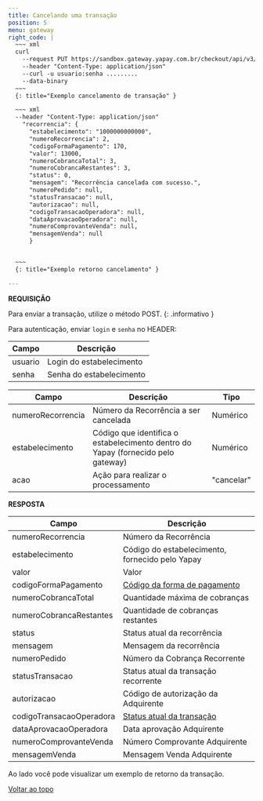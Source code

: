 ```yaml
---
title: Cancelando uma transação
position: 5
menu: gateway
right_code: |
  ~~~ xml
  curl
    --request PUT https://sandbox.gateway.yapay.com.br/checkout/api/v3/recorrencia/10000000000000/2/cancelar
    --header "Content-Type: application/json"
    --curl -u usuario:senha .........
    --data-binary
  ~~~
  {: title="Exemplo cancelamento de transação" }

  ~~~ xml
  --header "Content-Type: application/json"
    "recorrencia": {
      "estabelecimento": "1000000000000",
      "numeroRecorrencia": 2,
      "codigoFormaPagamento": 170,
      "valor": 13000,
      "numeroCobrancaTotal": 3,
      "numeroCobrancaRestantes": 3,
      "status": 0,
      "mensagem": "Recorrência cancelada com sucesso.",
      "numeroPedido": null,
      "statusTransacao": null,
      "autorizacao": null,
      "codigoTransacaoOperadora": null,
      "dataAprovacaoOperadora": null,
      "numeroComprovanteVenda": null,
      "mensagemVenda": null
      }


  ~~~
  {: title="Exemplo retorno cancelamento" }

---
```



**REQUISIÇÃO**

<i class="fa fa-info-circle" aria-hidden="true"></i> Para enviar a transação, utilize o método <span class="post">POST</span>.
{: .informativo }

 Para autenticação, enviar `login` e `senha` no HEADER:

| Campo    | Descrição                |
|----------|--------------------------|
| usuario  | Login do estabelecimento |
| senha    | Senha do estabelecimento |



| Campo             | Descrição                                                                           | Tipo       |
|-------------------|-------------------------------------------------------------------------------------|------------|
| numeroRecorrencia | Número da Recorrência a ser cancelada                                               | Numérico   |
| estabelecimento   | Código que identifica o estabelecimento dentro do Yapay (fornecido pelo gateway) | Numérico   |
| acao              | Ação para realizar o processamento                                                  | "cancelar" |


**RESPOSTA**

| Campo                    | Descrição                                          |
|--------------------------|----------------------------------------------------|
| numeroRecorrencia        | Número da Recorrência                              |
| estabelecimento          | Código do estabelecimento, fornecido pelo Yapay |
| valor                    | Valor                                              |
| codigoFormaPagamento     | <a href="/gateway/rest/codigos-da-api-rest/#forma-de-pagamento" target="_blank" class="linkPadraoVerde">Código da forma de pagamento</a> |
| numeroCobrancaTotal      | Quantidade máxima de cobranças                     |
| numeroCobrancaRestantes  | Quantidade de cobranças restantes                  |
| status                   | Status atual da recorrência                        |
| mensagem                 | Mensagem da recorrência                            |
| numeroPedido             | Número da Cobrança Recorrente                      |
| statusTransacao          | Status atual da transação recorrente               |
| autorizacao              | Código de autorização da Adquirente                |
| codigoTransacaoOperadora | <a href="/gateway/codigos-da-api/#status-de-transacao" target="_blank" class="linkPadraoVerde">Status atual da transação</a> |
| dataAprovacaoOperadora   | Data aprovação Adquirente                          |
| numeroComprovanteVenda   | Número Comprovante Adquirente                      |
| mensagemVenda            | Mensagem Venda Adquirente                          |

Ao lado você pode visualizar um exemplo de retorno da transação.


<div class="voltar-ao-topo"><a href="#"><i class="fa fa-arrow-up" aria-hidden="true"></i>Voltar ao topo</a></div>